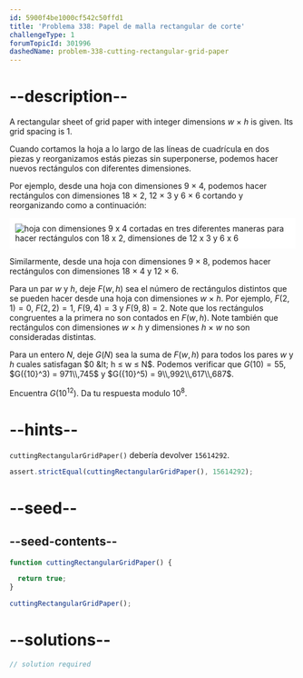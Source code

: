 ```yaml
---
id: 5900f4be1000cf542c50ffd1
title: 'Problema 338: Papel de malla rectangular de corte'
challengeType: 1
forumTopicId: 301996
dashedName: problem-338-cutting-rectangular-grid-paper
---
```


# --description--

A rectangular sheet of grid paper with integer dimensions $w$ × $h$ is given. Its grid spacing is 1.

Cuando cortamos la hoja a lo largo de las líneas de cuadrícula en dos piezas y reorganizamos estás piezas sin superponerse, podemos hacer nuevos rectángulos con diferentes dimensiones.

Por ejemplo, desde una hoja con dimensiones 9 × 4, podemos hacer rectángulos con dimensiones 18 × 2, 12 × 3 y 6 × 6 cortando y reorganizando como a continuación:

<img class="img-responsive center-block" alt="hoja con dimensiones 9 x 4 cortadas en tres diferentes maneras para hacer rectángulos con 18 x 2, dimensiones de 12 x 3 y 6 x 6" src="https://cdn.freecodecamp.org/curriculum/project-euler/cutting-rectangular-grid-paper.gif" style="background-color: white; padding: 10px;" />

Similarmente, desde una hoja con dimensiones 9 × 8, podemos hacer rectángulos con dimensiones 18 × 4 y 12 × 6.

Para un par $w$ y $h$, deje $F(w, h)$ sea el número de rectángulos distintos que se pueden hacer desde una hoja con dimensiones $w$ × $h$. Por ejemplo, $F(2, 1) = 0$, $F(2, 2) = 1$, $F(9, 4) = 3$ y $F(9, 8) = 2$. Note que los rectángulos congruentes a la primera no son contados en $F(w, h)$. Note también que rectángulos con dimensiones $w$ × $h$ y dimensiones $h$ × $w$ no son consideradas distintas.

Para un entero $N$, deje $G(N)$ sea la suma de $F(w, h)$ para todos los pares $w$ y $h$ cuales satisfagan $0 &lt; h ≤ w ≤ N$. Podemos verificar que $G(10) = 55$, $G({10}^3) = 971\\,745$ y $G({10}^5) = 9\\,992\\,617\\,687$.

Encuentra $G({10}^{12})$. Da tu respuesta modulo ${10}^8$.

# --hints--

`cuttingRectangularGridPaper()` debería devolver `15614292`.

```js
assert.strictEqual(cuttingRectangularGridPaper(), 15614292);
```

# --seed--

## --seed-contents--

```js
function cuttingRectangularGridPaper() {

  return true;
}

cuttingRectangularGridPaper();
```

# --solutions--

```js
// solution required
```

